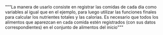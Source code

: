 """La manera de usarlo consiste en registrar las comidas de cada dia como variables al igual que en el ejemplo,
para luego utilizar las funciones finales para calcular los nutrientes totales y las calorias. Es necesario que
todos los alimentos que aparezcan en cada comida estén registrados (con sus datos correspondientes) en el conjunto
de alimentos del inicio"""
